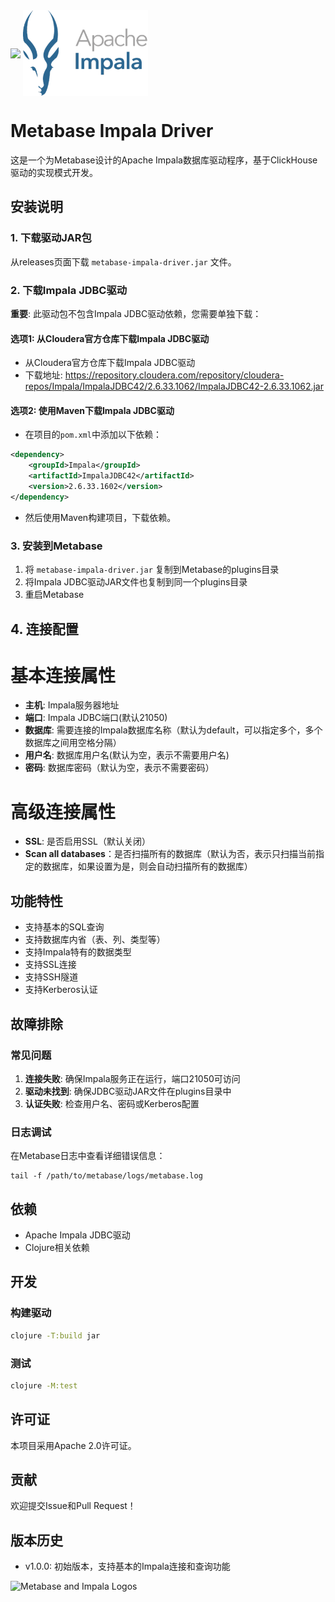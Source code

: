 <img src="https://www.metabase.com/images/logo.svg" width="200px" align="center">
<img src="static/apache-impala-logo-1.webp" width="200px" align="center">

# Metabase Impala Driver

这是一个为Metabase设计的Apache Impala数据库驱动程序，基于ClickHouse驱动的实现模式开发。

## 安装说明

### 1. 下载驱动JAR包

从releases页面下载 `metabase-impala-driver.jar` 文件。

### 2. 下载Impala JDBC驱动

**重要**: 此驱动包不包含Impala JDBC驱动依赖，您需要单独下载：

#### 选项1: 从Cloudera官方仓库下载Impala JDBC驱动
- 从Cloudera官方仓库下载Impala JDBC驱动
- 下载地址: https://repository.cloudera.com/repository/cloudera-repos/Impala/ImpalaJDBC42/2.6.33.1062/ImpalaJDBC42-2.6.33.1062.jar
#### 选项2: 使用Maven下载Impala JDBC驱动
- 在项目的`pom.xml`中添加以下依赖：
```xml
<dependency>
    <groupId>Impala</groupId>
    <artifactId>ImpalaJDBC42</artifactId>
    <version>2.6.33.1602</version>
</dependency>
```
- 然后使用Maven构建项目，下载依赖。

### 3. 安装到Metabase

1. 将 `metabase-impala-driver.jar` 复制到Metabase的plugins目录
2. 将Impala JDBC驱动JAR文件也复制到同一个plugins目录
3. 重启Metabase

## 4. 连接配置

#  基本连接属性

- **主机**: Impala服务器地址
- **端口**: Impala JDBC端口(默认21050)
- **数据库**: 需要连接的Impala数据库名称（默认为default，可以指定多个，多个数据库之间用空格分隔）
- **用户名**: 数据库用户名(默认为空，表示不需要用户名)
- **密码**: 数据库密码（默认为空，表示不需要密码）

# 高级连接属性

- **SSL**: 是否启用SSL（默认关闭）
- **Scan all databases**：是否扫描所有的数据库（默认为否，表示只扫描当前指定的数据库，如果设置为是，则会自动扫描所有的数据库）

## 功能特性

- 支持基本的SQL查询
- 支持数据库内省（表、列、类型等）
- 支持Impala特有的数据类型
- 支持SSL连接
- 支持SSH隧道
- 支持Kerberos认证

## 故障排除

### 常见问题

1. **连接失败**: 确保Impala服务正在运行，端口21050可访问
2. **驱动未找到**: 确保JDBC驱动JAR文件在plugins目录中
3. **认证失败**: 检查用户名、密码或Kerberos配置

### 日志调试

在Metabase日志中查看详细错误信息：
```
tail -f /path/to/metabase/logs/metabase.log
```

## 依赖

- Apache Impala JDBC驱动
- Clojure相关依赖

## 开发

### 构建驱动

```bash
clojure -T:build jar
```

### 测试

```bash
clojure -M:test
```

## 许可证

本项目采用Apache 2.0许可证。

## 贡献

欢迎提交Issue和Pull Request！

## 版本历史

- v1.0.0: 初始版本，支持基本的Impala连接和查询功能

![Metabase and Impala Logos](https://www.metabase.com/images/logo.svg)
